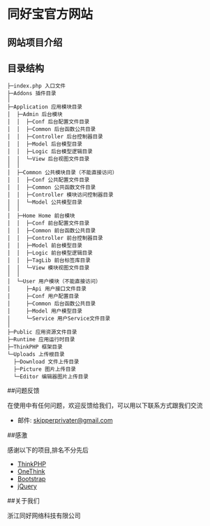 # 同好宝官方网站

## 网站项目介绍

## 目录结构
```
├─index.php 入口文件
├─Addons 插件目录
│
├─Application 应用模块目录
│  ├─Admin 后台模块
│  │  ├─Conf 后台配置文件目录
│  │  ├─Common 后台函数公共目录
│  │  ├─Controller 后台控制器目录
│  │  ├─Model 后台模型目录
│  │  ├─Logic 后台模型逻辑目录
│  │  └─View 后台视图文件目录
│  │
│  ├─Common 公共模块目录（不能直接访问）
│  │  ├─Conf 公共配置文件目录
│  │  ├─Common 公共函数文件目录
│  │  ├─Controller 模块访问控制器目录
│  │  └─Model 公共模型目录
│  │
│  ├─Home Home 前台模块
│  │  ├─Conf 前台配置文件目录
│  │  ├─Common 前台函数公共目录
│  │  ├─Controller 前台控制器目录
│  │  ├─Model 前台模型目录
│  │  ├─Logic 前台模型逻辑目录
│  │  ├─TagLib 前台标签库目录
│  │  └─View 模块视图文件目录
│  │
│  └─User 用户模块（不能直接访问）
│     ├─Api 用户接口文件目录
│     ├─Conf 用户配置目录
│     ├─Common 后台函数公共目录
│     ├─Model 用户模型目录
│     └─Service 用户Service文件目录
│
├─Public 应用资源文件目录 
├─Runtime 应用运行时目录
├─ThinkPHP 框架目录
└─Uploads 上传根目录
  ├─Download 文件上传目录
  ├─Picture 图片上传目录
  └─Editor 编辑器图片上传目录
```

##问题反馈

在使用中有任何问题，欢迎反馈给我们，可以用以下联系方式跟我们交流

* 邮件: skipperprivater@gmail.com

##感激

感谢以下的项目,排名不分先后

* [ThinkPHP](http://thinkphp.cn/) 
* [OneThink](http://onethink.cn/)
* [Bootstrap](http://getbootstrap.com)
* [jQuery](http://jquery.com)

##关于我们

浙江同好网络科技有限公司
